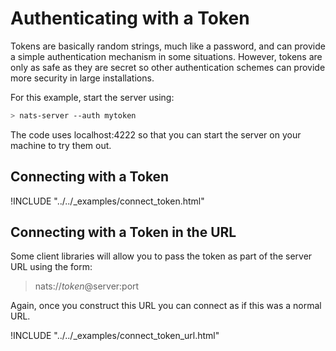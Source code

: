 # Authenticating with a Token

Tokens are basically random strings, much like a password, and can provide a simple authentication mechanism in some situations. However, tokens are only as safe as they are secret so other authentication schemes can provide more security in large installations.

For this example, start the server using:

```bash
> nats-server --auth mytoken
```

The code uses localhost:4222 so that you can start the server on your machine to try them out.

## Connecting with a Token

!INCLUDE "../../\_examples/connect\_token.html"

## Connecting with a Token in the URL

Some client libraries will allow you to pass the token as part of the server URL using the form:

> nats://_token_@server:port

Again, once you construct this URL you can connect as if this was a normal URL.

!INCLUDE "../../\_examples/connect\_token\_url.html"

